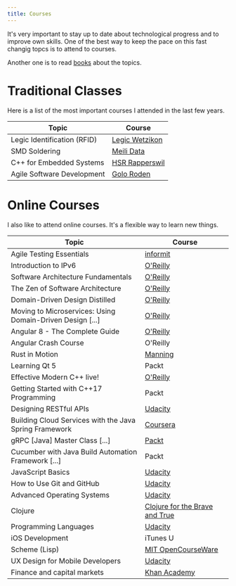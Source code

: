 ```yaml
---
title: Courses
---
```

It's very important to stay up to date about technological progress and to improve own skills. One of the best way to keep the pace on this fast changig topcs is to attend to courses.

Another one is to read [books](/books) about the topics.

Traditional Classes
===================
Here is a list of the most important courses I attended in the last few years.


| Topic                       | Course                                    |
| --------------------------- | ----------------------------------------- |
| Legic Identification (RFID) | [Legic Wetzikon](http://www.legic.com/)   |
| SMD Soldering               | [Meili Data](http://www.meili-data.ch/)   |
| C++ for Embedded Systems    | [HSR Rapperswil](http://www.hsr.ch/)      |
| Agile Software Development  | [Golo Roden](https://www.thenativeweb.io) |


Online Courses
==============
I also like to attend online courses. It's a flexible way to learn new things.

| Topic                                                     | Course                                                                                                                                   |
|-----------------------------------------------------------| ---------------------------------------------------------------------------------------------------------------------------------------- |
| Agile Testing Essentials                                  | [informit](https://www.informit.com/store/agile-testing-essentials-livelessons-video-training-9780134683263)                             |
| Introduction to IPv6                                      | [O'Reilly](https://www.oreilly.com/library/view/introduction-to-ipv6/9781771375269/)                             |
| Software Architecture Fundamentals                        | [O'Reilly](https://www.oreilly.com/)                                                    |
| The Zen of Software Architecture                          | [O'Reilly](https://www.oreilly.com/library/view/the-zen-of/9781491934913/)                                                               |
| Domain-Driven Design Distilled                            | [O'Reilly](https://www.oreilly.com/library/view/domain-driven-design-distilled/9780134593449/)                                           |
| Moving to Microservices: Using Domain-Driven Design [...] | [O'Reilly](https://www.oreilly.com/library/view/moving-to-microservices/9780134779270/)                                                  |
| Angular 8 - The Complete Guide                            | [O'Reilly](https://www.oreilly.com/library/view/angular-the/9781788998437/)                                                              |
| Angular Crash Course                                      | O'Reilly                                                                                                                                 |
| Rust in Motion                                            | [Manning](https://www.manning.com/livevideo/rust-in-motion)                                                                              |
| Learning Qt 5                                             | Packt                                                            |
| Effective Modern C++ live!                                | [O'Reilly](https://www.oreilly.com/pub/e/3357)                                                                                           |
| Getting Started with C++17 Programming                    | Packt                                                                                                                                    |
| Designing RESTful APIs                                    | [Udacity](https://www.udacity.com)                                                                                                       |
| Building Cloud Services with the Java Spring Framework    | [Coursera](https://www.coursera.org/learn/cloud-services-java-spring-framework)                                                          |
| gRPC [Java] Master Class [...]                            | [Packt](https://www.packtpub.com/product/grpc-java-master-class-build-modern-api-and-microservices-video/9781838558048)                  |
| Cucumber with Java Build Automation Framework [...]       |  Packt                                                                                                                                   |
| JavaScript Basics                                         | [Udacity](https://www.udacity.com)                                                                                                       |
| How to Use Git and GitHub                                 | [Udacity](https://www.udacity.com)                                                                                                       |
| Advanced Operating Systems                                | [Udacity](https://www.udacity.com)                                                                                                       |
| Clojure                                                   | [Clojure for the Brave and True](http://www.braveclojure.com/)                                                                           |
| Programming Languages                                     | [Udacity](https://www.udacity.com)                                                                                                       |
| iOS Development                                           | iTunes U                                                                                                                                 |
| Scheme (Lisp)                                             | [MIT OpenCourseWare](https://ocw.mit.edu/courses/6-001-structure-and-interpretation-of-computer-programs-spring-2005/video_galleries/video-lectures/) |
| UX Design for Mobile Developers                           | [Udacity](https://www.udacity.com/)                                                                                          |
| Finance and capital markets                               | [Khan Academy](https://www.khanacademy.org/economics-finance-domain/core-finance)                                                        |
